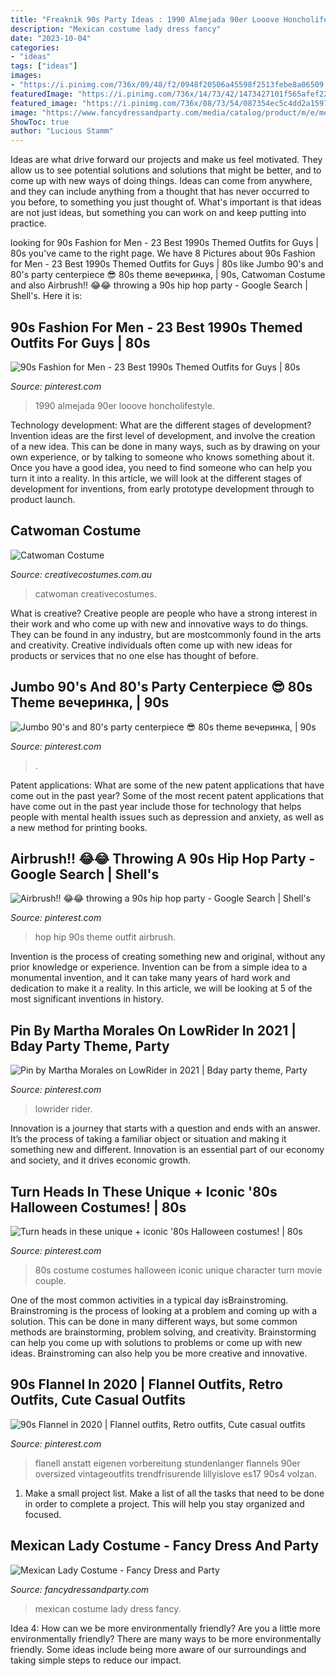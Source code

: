 ```yaml
---
title: "Freaknik 90s Party Ideas : 1990 Almejada 90er Looove Honcholifestyle"
description: "Mexican costume lady dress fancy"
date: "2023-10-04"
categories:
- "ideas"
tags: ["ideas"]
images:
- "https://i.pinimg.com/736x/09/48/f2/0948f20506a45598f2513febe8a06509.jpg"
featuredImage: "https://i.pinimg.com/736x/14/73/42/1473427101f565afef22bc289d789c23.jpg"
featured_image: "https://i.pinimg.com/736x/08/73/54/087354ec5c4dd2a1597e6e02ce52f645--s-theme-party-outfit-hip-hop-s-hip-hop-party.jpg?b=t"
image: "https://www.fancydressandparty.com/media/catalog/product/m/e/mexican-lady-costume_1.jpg"
ShowToc: true
author: "Lucious Stamm"
---
```



Ideas are what drive forward our projects and make us feel motivated. They allow us to see potential solutions and solutions that might be better, and to come up with new ways of doing things. Ideas can come from anywhere, and they can include anything from a thought that has never occurred to you before, to something you just thought of. What's important is that ideas are not just ideas, but something you can work on and keep putting into practice.

	

		
looking for 90s Fashion for Men - 23 Best 1990s Themed Outfits for Guys | 80s you've came to the right page. We have 8 Pictures about 90s Fashion for Men - 23 Best 1990s Themed Outfits for Guys | 80s like Jumbo 90&#039;s and 80&#039;s party centerpiece 😎 80s theme вечеринка, | 90s, Catwoman Costume and also Airbrush!! 😂😂 throwing a 90s hip hop party - Google Search | Shell&#039;s. Here it is:
		
    
## 90s Fashion For Men - 23 Best 1990s Themed Outfits For Guys | 80s

<img loading=lazy src="https://i.pinimg.com/736x/6d/5e/6e/6d5e6e5807ccc9f5e6ec5f1a30a605c6.jpg" onerror="this.onerror=null;this.src='https://tse1.mm.bing.net/th?id=OIP.VN185EnI-fFSrhF2H3rdYAHaLD&amp;pid=15.1';" alt="90s Fashion for Men - 23 Best 1990s Themed Outfits for Guys | 80s">

_Source: pinterest.com_

>1990 almejada 90er looove honcholifestyle. 

	

Technology development: What are the different stages of development?
Invention ideas are the first level of development, and involve the creation of a new idea. This can be done in many ways, such as by drawing on your own experience, or by talking to someone who knows something about it. Once you have a good idea, you need to find someone who can help you turn it into a reality. In this article, we will look at the different stages of development for inventions, from early prototype development through to product launch.

    
## Catwoman Costume

<img loading=lazy src="https://www.creativecostumes.com.au/wp-content/uploads/2017/03/catwoman-768x1024.jpg" onerror="this.onerror=null;this.src='https://tse4.mm.bing.net/th?id=OIP.xjtwiZiS2A5ziMRS11SnzgHaJ4&amp;pid=15.1';" alt="Catwoman Costume">

_Source: creativecostumes.com.au_

>catwoman creativecostumes. 

	

What is creative?
Creative people are people who have a strong interest in their work and who come up with new and innovative ways to do things. They can be found in any industry, but are mostcommonly found in the arts and creativity. Creative individuals often come up with new ideas for products or services that no one else has thought of before.

    
## Jumbo 90&#039;s And 80&#039;s Party Centerpiece 😎 80s Theme вечеринка, | 90s

<img loading=lazy src="https://i.pinimg.com/736x/8d/ac/f0/8dacf041c5ed8d11860c1a3d3bc9990a.jpg" onerror="this.onerror=null;this.src='https://tse3.mm.bing.net/th?id=OIP.nez6yqMu0pjeg6ePsAivKQHaIg&amp;pid=15.1';" alt="Jumbo 90&#039;s and 80&#039;s party centerpiece 😎 80s theme вечеринка, | 90s">

_Source: pinterest.com_

>. 

	

Patent applications: What are some of the new patent applications that have come out in the past year?
Some of the most recent patent applications that have come out in the past year include those for technology that helps people with mental health issues such as depression and anxiety, as well as a new method for printing books.

    
## Airbrush!! 😂😂 Throwing A 90s Hip Hop Party - Google Search | Shell&#039;s

<img loading=lazy src="https://i.pinimg.com/736x/08/73/54/087354ec5c4dd2a1597e6e02ce52f645--s-theme-party-outfit-hip-hop-s-hip-hop-party.jpg?b=t" onerror="this.onerror=null;this.src='https://tse2.mm.bing.net/th?id=OIP.zKdkenhiEC3gUTElCTK6IwHaJ-&amp;pid=15.1';" alt="Airbrush!! 😂😂 throwing a 90s hip hop party - Google Search | Shell&#039;s">

_Source: pinterest.com_

>hop hip 90s theme outfit airbrush. 

	

Invention is the process of creating something new and original, without any prior knowledge or experience. Invention can be from a simple idea to a monumental invention, and it can take many years of hard work and dedication to make it a reality. In this article, we will be looking at 5 of the most significant inventions in history.

    
## Pin By Martha Morales On LowRider In 2021 | Bday Party Theme, Party

<img loading=lazy src="https://i.pinimg.com/736x/09/48/f2/0948f20506a45598f2513febe8a06509.jpg" onerror="this.onerror=null;this.src='https://tse1.mm.bing.net/th?id=OIP.o9NUUgofGnaHQ7raUnbJiAHaJ3&amp;pid=15.1';" alt="Pin by Martha Morales on LowRider in 2021 | Bday party theme, Party">

_Source: pinterest.com_

>lowrider rider. 

	

Innovation is a journey that starts with a question and ends with an answer. It’s the process of taking a familiar object or situation and making it something new and different. Innovation is an essential part of our economy and society, and it drives economic growth.

    
## Turn Heads In These Unique + Iconic &#039;80s Halloween Costumes! | 80s

<img loading=lazy src="https://i.pinimg.com/736x/14/73/42/1473427101f565afef22bc289d789c23.jpg" onerror="this.onerror=null;this.src='https://tse4.mm.bing.net/th?id=OIP.5j8tPkOPCiLKiqLDWNHYwQHaOZ&amp;pid=15.1';" alt="Turn heads in these unique + iconic &#039;80s Halloween costumes! | 80s">

_Source: pinterest.com_

>80s costume costumes halloween iconic unique character turn movie couple. 

	

One of the most common activities in a typical day isBrainstroming. Brainstroming is the process of looking at a problem and coming up with a solution. This can be done in many different ways, but some common methods are brainstorming, problem solving, and creativity. Brainstorming can help you come up with solutions to problems or come up with new ideas. Brainstroming can also help you be more creative and innovative.

    
## 90s Flannel In 2020 | Flannel Outfits, Retro Outfits, Cute Casual Outfits

<img loading=lazy src="https://i.pinimg.com/736x/5a/0e/dd/5a0eddc485832fb6cb12b859fd264393.jpg" onerror="this.onerror=null;this.src='https://tse2.mm.bing.net/th?id=OIP.CjKx4nvjj43FDaNxq9ALkgHaJc&amp;pid=15.1';" alt="90s Flannel in 2020 | Flannel outfits, Retro outfits, Cute casual outfits">

_Source: pinterest.com_

>flanell anstatt eigenen vorbereitung stundenlanger flannels 90er oversized vintageoutfits trendfrisurende lillyislove es17 90s4 volzan. 

	

1. Make a small project list. Make a list of all the tasks that need to be done in order to complete a project. This will help you stay organized and focused. 

    
## Mexican Lady Costume - Fancy Dress And Party

<img loading=lazy src="https://www.fancydressandparty.com/media/catalog/product/m/e/mexican-lady-costume_1.jpg" onerror="this.onerror=null;this.src='https://tse3.mm.bing.net/th?id=OIP.hegoEfV3idqY3tqnSa3RsQHaJ3&amp;pid=15.1';" alt="Mexican Lady Costume - Fancy Dress and Party">

_Source: fancydressandparty.com_

>mexican costume lady dress fancy. 

	

Idea 4: How can we be more environmentally friendly?
Are you a little more environmentally friendly? There are many ways to be more environmentally friendly. Some ideas include being more aware of our surroundings and taking simple steps to reduce our impact.

